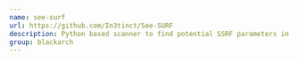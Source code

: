 ```yaml
---
name: see-surf
url: https://github.com/In3tinct/See-SURF
description: Python based scanner to find potential SSRF parameters in a web application. URL : https://github.com/In3tinct/See-SURF Groups : blackarch blackarch-webapp blackarch-scanner
group: blackarch
---
```

